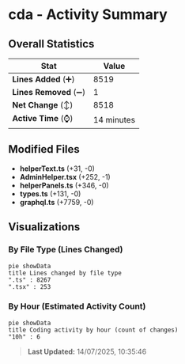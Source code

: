 # cda - Activity Summary 

## Overall Statistics

| Stat                   | Value                                                             |
| ---------------------- | ----------------------------------------------------------------- |
| **Lines Added** (➕)   | 8519                                          |
| **Lines Removed** (➖) | 1                                        |
| **Net Change** (↕)    | 8518                |
| **Active Time** (⌚)   | 14 minutes |


## Modified Files
- **helperText.ts** (+31, -0)
- **AdminHelper.tsx** (+252, -1)
- **helperPanels.ts** (+346, -0)
- **types.ts** (+131, -0)
- **graphql.ts** (+7759, -0)

## Visualizations

### By File Type (Lines Changed)

```mermaid
pie showData
title Lines changed by file type
".ts" : 8267
".tsx" : 253
```

### By Hour (Estimated Activity Count)

```mermaid
pie showData
title Coding activity by hour (count of changes)
"10h" : 6
```


> **Last Updated:** 14/07/2025, 10:35:46